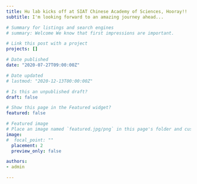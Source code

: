 ```yaml
---
title: Hu lab kicks off at SIAT Chinese Academy of Sciences, Hooray!!
subtitle: I'm looking forward to an amazing journey ahead...

# Summary for listings and search engines
# summary: Welcome We know that first impressions are important.

# Link this post with a project
projects: []

# Date published
date: "2020-07-27T09:00:00Z"

# Date updated
# lastmod: "2020-12-13T00:00:00Z"

# Is this an unpublished draft?
draft: false

# Show this page in the Featured widget?
featured: false

# Featured image
# Place an image named `featured.jpg/png` in this page's folder and customize its options here.
image:
#  focal_point: ""
  placement: 2
  preview_only: false

authors:
- admin

---
```


